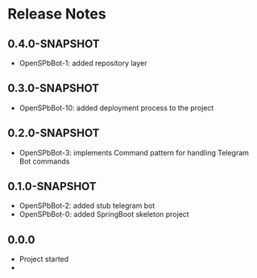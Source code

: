 # Release Notes

## 0.4.0-SNAPSHOT

*   OpenSPbBot-1: added repository layer

## 0.3.0-SNAPSHOT

*   OpenSPbBot-10: added deployment process to the project

## 0.2.0-SNAPSHOT

*   OpenSPbBot-3: implements Command pattern for handling Telegram Bot commands

## 0.1.0-SNAPSHOT

*   OpenSPbBot-2: added stub telegram bot
*   OpenSPbBot-0: added SpringBoot skeleton project

## 0.0.0
*   Project started
* 
